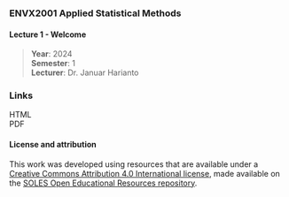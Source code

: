 ### ENVX2001 Applied Statistical Methods
#### Lecture 1 - Welcome 

> **Year**: 2024  
> **Semester**: 1  
> **Lecturer**: Dr. Januar Harianto

### Links
HTML  
PDF

#### License and attribution

This work was developed using resources that are available under a [Creative Commons Attribution 4.0 International license][cc-by], made available on the [SOLES Open Educational Resources repository][soles-oer].

[cc-by]: http://creativecommons.org/licenses/by/4.0/
[soles-oer]: https://github.com/usyd-soles-edu

